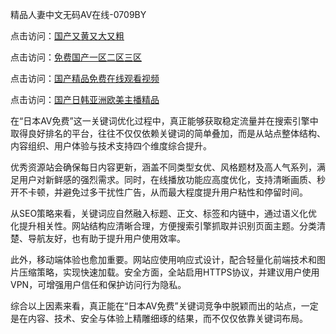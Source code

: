 精品人妻中文无码AV在线-0709BY

点击访问：<a href="https://heiliaoxwd5i8.pages.dev">国产又黄又大又粗</a>

点击访问：<a href="https://heiliaozj3tjd.pages.dev">免费国产一区二区三区</a>

点击访问：<a href="https://heiliaoxqkkct.pages.dev">国产精品免费在线观看视频</a>

点击访问：<a href="https://heiliao2dmwwy.pages.dev">国产日韩亚洲欧美主播精品</a>

在“日本AV免费”这一关键词优化过程中，真正能够获取稳定流量并在搜索引擎中取得良好排名的平台，往往不仅仅依赖关键词的简单叠加，而是从站点整体结构、内容组织、用户体验与技术支持四个维度综合提升。

优秀资源站会确保每日内容更新，涵盖不同类型女优、风格题材及高人气系列，满足用户对新鲜感的强烈需求。同时，在线播放功能应高度优化，支持清晰画质、秒开不卡顿，并避免过多干扰性广告，从而最大程度提升用户粘性和停留时间。

从SEO策略来看，关键词应自然融入标题、正文、标签和内链中，通过语义化优化提升相关性。网站结构应清晰合理，方便搜索引擎抓取并识别页面主题。分类清楚、导航友好，也有助于提升用户使用效率。

此外，移动端体验也愈加重要。网站应使用响应式设计，配合轻量化前端技术和图片压缩策略，实现快速加载。安全方面，全站启用HTTPS协议，并建议用户使用VPN，可增强用户信任和保护访问行为隐私。

综合以上因素来看，真正能在“日本AV免费”关键词竞争中脱颖而出的站点，一定是在内容、技术、安全与体验上精雕细琢的结果，而不仅仅依靠关键词布局。

<span style="display:none;">[Canonical link]( https://github.com/2841/374699 ）</span>
